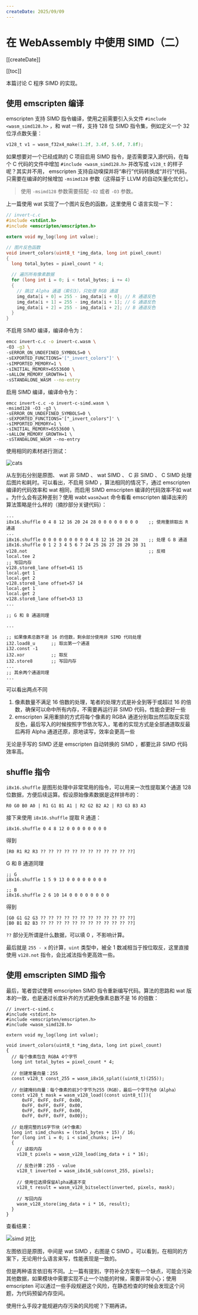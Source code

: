 ```yaml
---
createDate: 2025/09/09
---
```


# 在 WebAssembly 中使用 SIMD（二）

[[createDate]]

[[toc]]

本篇讨论 C 程序 SIMD 的实现。

## 使用 emscripten 编译

emscripten 支持 SIMD 指令编译，使用之前需要引入头文件 `#include <wasm_simd128.h>` ，和 wat 一样，支持 128 位 SIMD 指令集，例如定义一个 32 位浮点数矢量：

```c
v128_t v1 = wasm_f32x4_make(1.2f, 3.4f, 5.6f, 7.8f);
```

如果想要对一个已经成熟的 C 项目启用 SIMD 指令，是否需要深入源代码，在每个 C 代码的文件中增加 `#include <wasm_simd128.h>` 并改写成 `v128_t` 的样子呢？其实并不用， emscripten 支持自动嗅探并将“串行”代码转换成“并行”代码，只需要在编译的时候增加 `-msimd128` 参数（这得益于 LLVM 的自动矢量化优化）。

> 使用 `-msimd128` 参数需要搭配 `-O2` 或者 `-O3` 参数。

上一篇使用 wat 实现了一个图片反色的函数，这里使用 C 语言实现一下：

```c
// invert-c.c
#include <stdint.h>
#include <emscripten/emscripten.h>

extern void my_log(long int value);

// 图片反色函数
void invert_colors(uint8_t *img_data, long int pixel_count)
{
  long total_bytes = pixel_count * 4;

  // 遍历所有像素数据
  for (long int i = 0; i < total_bytes; i += 4)
  {
    // 跳过 Alpha 通道（索引3），只处理 RGB 通道
    img_data[i + 0] = 255 - img_data[i + 0]; // R 通道反色
    img_data[i + 1] = 255 - img_data[i + 1]; // G 通道反色
    img_data[i + 2] = 255 - img_data[i + 2]; // B 通道反色
  }
}
```

不启用 SIMD 编译，编译命令为：

```bash
emcc invert-c.c -o invert-c.wasm \
-O3 -g3 \
-sERROR_ON_UNDEFINED_SYMBOLS=0 \
-sEXPORTED_FUNCTIONS='["_invert_colors"]' \
-sIMPORTED_MEMORY=1 \
-sINITIAL_MEMORY=6553600 \
-sALLOW_MEMORY_GROWTH=1 \
-sSTANDALONE_WASM --no-entry
```

启用 SIMD 编译，编译命令为：

```bash{2}
emcc invert-c.c -o invert-c-simd.wasm \
-msimd128 -O3 -g3 \
-sERROR_ON_UNDEFINED_SYMBOLS=0 \
-sEXPORTED_FUNCTIONS='["_invert_colors"]' \
-sIMPORTED_MEMORY=1 \
-sINITIAL_MEMORY=6553600 \
-sALLOW_MEMORY_GROWTH=1 \
-sSTANDALONE_WASM --no-entry
```

使用相同的素材进行测试：

![cats](https://dev-to-uploads.s3.amazonaws.com/uploads/articles/s1na4q1qgtzgn8alswti.png)

从左到右分别是原图、 wat 非 SIMD 、 wat SIMD 、 C 非 SIMD 、 C SIMD 处理后图片和耗时。可以看出，不启用 SIMD ，算法相同的情况下，通过 emscripten 编译的代码效率和 wat 相同，而启用 SIMD emscripten 编译的代码效率不如 wat 。为什么会有这种差别？使用 wabt `wasm2wat` 命令看看 emscripten 编译出来的算法策略是什么样的（摘抄部分关键代码）：

```wasm
...
i8x16.shuffle 0 4 8 12 16 20 24 28 0 0 0 0 0 0 0 0    ;; 使用重排取出 R 通道
...
i8x16.shuffle 0 0 0 0 0 0 0 0 0 4 8 12 16 20 24 28    ;; 处理 G B 通道
i8x16.shuffle 0 1 2 3 4 5 6 7 24 25 26 27 28 29 30 31
v128.not                                              ;; 反相
local.tee 2
;; 写回内存
v128.store8_lane offset=61 15
local.get 1
local.get 2
v128.store8_lane offset=57 14
local.get 1
local.get 2
v128.store8_lane offset=53 13
...

;; G 和 B 通道同理

...

;; 如果像素总数不是 16 的倍数，剩余部分使用非 SIMD 代码处理
i32.load8_u      ;; 取出第一个通道
i32.const -1
i32.xor          ;; 取反
i32.store8       ;; 写回内存
...
;; 其余两个通道同理
...
```

可以看出两点不同

1. 像素数量不满足 16 倍数的处理，笔者的处理方式是补全到等于或超过 16 的倍数，确保可以命中所有内存，不需要再运行非 SIMD 代码，性能会更好一些
2. emscripten 采用重排的方式将每个像素的 RGBA 通道分别取出然后取反实现反色，最后写入的时候按照字节依次写入，笔者的实现方式是全部通道取反最后再将 Alpha 通道还原，原地读写，效率会更高一些

无论是手写的 SIMD 还是 emscripten 自动转换的 SIMD ，都要比非 SIMD 代码效率高。

## shuffle 指令

`i8x16.shuffle` 是图形处理中非常常用的指令，可以用来一次性提取某个通道 128 位数据，方便后续运算。假设原始像素数据是这样排布的：

```
R0 G0 B0 A0 | R1 G1 B1 A1 | R2 G2 B2 A2 | R3 G3 B3 A3
```

接下来使用 `i8x16.shuffle` 提取 R 通道：

```wasm
i8x16.shuffle 0 4 8 12 0 0 0 0 0 0 0 0
```

得到

```
[R0 R1 R2 R3 ?? ?? ?? ?? ?? ?? ?? ?? ?? ?? ?? ??]
```

G 和 B 通道同理

```wasm
;; G
i8x16.shuffle 1 5 9 13 0 0 0 0 0 0 0 0

;; B
i8x16.shuffle 2 6 10 14 0 0 0 0 0 0 0 0
```

得到

```
[G0 G1 G2 G3 ?? ?? ?? ?? ?? ?? ?? ?? ?? ?? ?? ??]
[B0 B1 B2 B3 ?? ?? ?? ?? ?? ?? ?? ?? ?? ?? ?? ??]
```

`??` 部分无所谓是什么数据，可以填 0 ，不影响计算。

最后就是 `255 - x` 的计算，`uint` 类型中，被全 1 数减相当于按位取反，这里直接使用 `v128.not` 指令，会比减法指令更高效一些。

## 使用 emscripten SIMD 指令

最后，笔者尝试使用 emscripten SIMD 指令重新编写代码。算法的思路和 wat 版本的一致，也是通过长度补齐的方式避免像素总数不是 16 的倍数：

```c{24}
// invert-c-simd.c
#include <stdint.h>
#include <emscripten/emscripten.h>
#include <wasm_simd128.h>

extern void my_log(long int value);

void invert_colors(uint8_t *img_data, long int pixel_count)
{
  // 每个像素包含 RGBA 4个字节
  long int total_bytes = pixel_count * 4;

  // 创建常量向量：255
  const v128_t const_255 = wasm_i8x16_splat((uint8_t)(255));

  // 创建掩码向量：每个像素的前3个字节为255（RGB），最后一个字节为0（Alpha）
  const v128_t mask = wasm_v128_load((const uint8_t[]){
      0xFF, 0xFF, 0xFF, 0x00,
      0xFF, 0xFF, 0xFF, 0x00,
      0xFF, 0xFF, 0xFF, 0x00,
      0xFF, 0xFF, 0xFF, 0x00});

  // 处理完整的16字节块（4个像素）
  long int simd_chunks = (total_bytes + 15) / 16;
  for (long int i = 0; i < simd_chunks; i++)
  {
    // 读取内存
    v128_t pixels = wasm_v128_load(img_data + i * 16);

    // 反色计算：255 - value
    v128_t inverted = wasm_i8x16_sub(const_255, pixels);

    // 使用位选择保留Alpha通道不变
    v128_t result = wasm_v128_bitselect(inverted, pixels, mask);

    // 写回内存
    wasm_v128_store(img_data + i * 16, result);
  }
}
```

查看结果：

![simd 对比](https://dev-to-uploads.s3.amazonaws.com/uploads/articles/no3lcfo5cpp7mpoe7s45.png)

左图依旧是原图，中间是 wat SIMD ，右图是 C SIMD 。可以看到，在相同的方案下，无论用什么语言来写，性能表现是一致的。

但是两种语言依旧有不同。上一篇有提到，字符补全方案有一个缺点，可能会污染其他数据，如果模块中需要实现不止一个功能的时候，需要非常小心；使用 emscripten 可以通过一些手段规避这个风险，在静态检查的时候会发现这个问题，为代码预留内存空间。

使用什么手段才能规避内存污染的风险呢？下期再讲。
